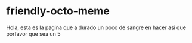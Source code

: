 # friendly-octo-meme
Hola, esta es la pagina que a durado un poco de sangre en hacer asi que porfavor que sea un 5
